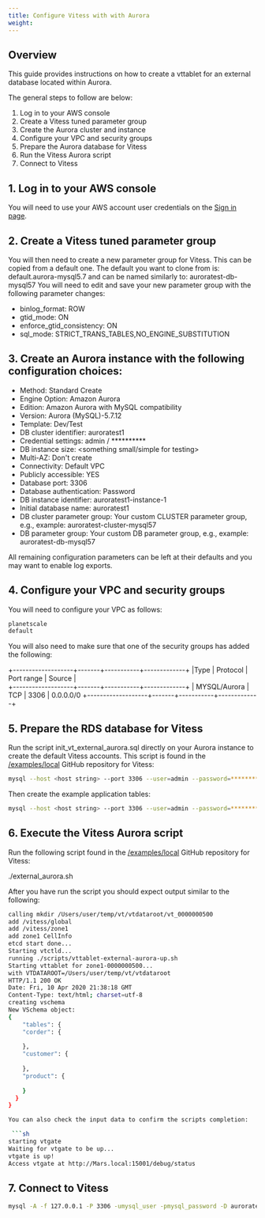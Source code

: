 ```yaml
---
title: Configure Vitess with with Aurora
weight: 
---
```


## Overview

This guide provides instructions on how to create a vttablet for an external database located within Aurora.  

The general steps to follow are below:

1. Log in to your AWS console
2. Create a Vitess tuned parameter group 
3. Create the Aurora cluster and instance
4. Configure your VPC and security groups
5. Prepare the Aurora database for Vitess
6. Run the Vitess Aurora script 
7. Connect to Vitess  

## 1. Log in to your AWS console

You will need to use your AWS account user credentials on the [Sign in page](https://signin.aws.amazon.com/console).

 ## 2. Create a Vitess tuned parameter group

You will then need to create a new parameter group for Vitess. This can be copied from a default one. 
The default you want to clone from is: default.aurora-mysql5.7 and can be named similarly to: auroratest-db-mysql57
You will need to edit and save your new parameter group with the following parameter changes:

* binlog_format: ROW
* gtid_mode: ON
* enforce_gtid_consistency: ON
* sql_mode: STRICT_TRANS_TABLES,NO_ENGINE_SUBSTITUTION

## 3. Create an Aurora instance with the following configuration choices:
        
* Method: Standard Create
* Engine Option: Amazon Aurora
* Edition: Amazon Aurora with MySQL compatibility
* Version: Aurora (MySQL)-5.7.12
* Template: Dev/Test
* DB cluster identifier: auroratest1
* Credential settings: admin / **********
* DB instance size:  <something small/simple for testing>
* Multi-AZ: Don't create
* Connectivity: Default VPC
* Publicly accessible: YES
* Database port: 3306
* Database authentication: Password
* DB instance identifier: auroratest1-instance-1
* Initial database name: auroratest1
* DB cluster parameter group: Your custom CLUSTER parameter group, e.g., example: auroratest-cluster-mysql57
* DB parameter group: Your custom DB parameter group, e.g., example: auroratest-db-mysql57

 All remaining configuration parameters can be left at their defaults and you may want to enable log exports.        
 
 ## 4. Configure your VPC and security groups   

You will need to configure your VPC as follows:

```sh             
planetscale
default
```            
You will also need to make sure that one of the security groups has added the following:  

+-------------------+-------+-----------+-------------+
|Type | Protocol | Port range | Source |    
+-------------------+-------+-----------+-------------+ 
| MYSQL/Aurora | TCP | 3306 | 0.0.0.0/0 
+-------------------+-------+-----------+-------------+ 
       
## 5. Prepare the RDS database for Vitess

Run the script init_vt_external_aurora.sql directly on your Aurora instance to create the default Vitess accounts. This script is found in the [/examples/local](https://github.com/vitessio/vitess/tree/master/examples/local) GitHub repository for Vitess:

```sh       
mysql --host <host string> --port 3306 --user=admin --password=********* -D auroratest1 < init_vt_external_aurora.sql
```

Then create the example application tables:

```sh 
mysql --host <host string> --port 3306 --user=admin --password=********* -D auroratest1 < create_commerce_schema.sql
```


## 6. Execute the Vitess Aurora script

Run the following script found in the [/examples/local](https://github.com/vitessio/vitess/tree/master/examples/local) GitHub repository for Vitess:

./external_aurora.sh

After you have run the script you should expect output similar to the following:

```sh
calling mkdir /Users/user/temp/vt/vtdataroot/vt_0000000500
add /vitess/global
add /vitess/zone1
add zone1 CellInfo
etcd start done...
Starting vtctld...
running ./scripts/vttablet-external-aurora-up.sh
Starting vttablet for zone1-0000000500...
with VTDATAROOT=/Users/user/temp/vt/vtdataroot
HTTP/1.1 200 OK
Date: Fri, 10 Apr 2020 21:38:18 GMT
Content-Type: text/html; charset=utf-8     
creating vschema
New VSchema object:
{
    "tables": {
    "corder": {
        
    },
    "customer": {
        
    },
    "product": {
        
    }
  }
}

You can also check the input data to confirm the scripts completion:

 ```sh
starting vtgate
Waiting for vtgate to be up...
vtgate is up!
Access vtgate at http://Mars.local:15001/debug/status
 ```

## 7. Connect to Vitess

```sh
mysql -A -f 127.0.0.1 -P 3306 -umysql_user -pmysql_password -D auroratest1
 ```
 